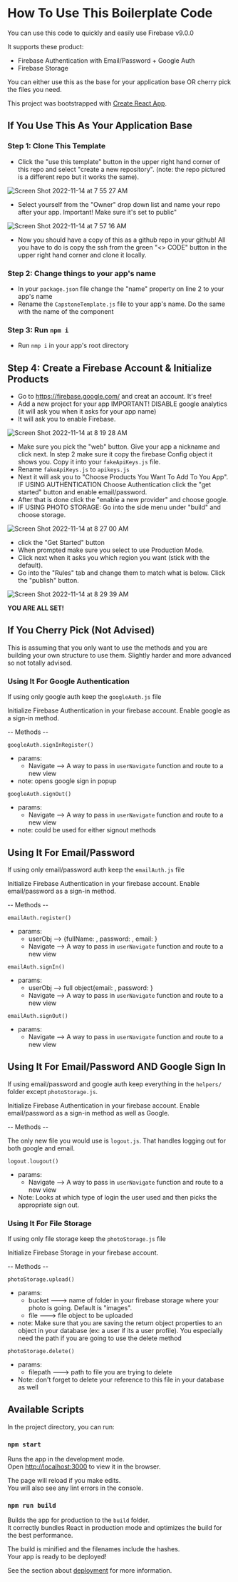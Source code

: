 # How To Use This Boilerplate Code

You can use this code to quickly and easily use Firebase v9.0.0

It supports these product:

- Firebase Authentication with Email/Password + Google Auth
- Firebase Storage

You can either use this as the base for your application base OR cherry pick the files you need.

This project was bootstrapped with [Create React App](https://github.com/facebook/create-react-app).

## If You Use This As Your Application Base

### Step 1: Clone This Template

* Click the "use this template" button in the upper right hand corner of this repo and select "create a new repository". (note: the repo pictured is a different repo but it works the same). 

![Screen Shot 2022-11-14 at 7 55 27 AM](https://user-images.githubusercontent.com/43580474/201677821-fca0834d-2cf9-4465-9488-d6ab755f0ffa.png)

* Select yourself from the "Owner" drop down list and name your repo after your app. Important! Make sure it's set to public"

![Screen Shot 2022-11-14 at 7 57 16 AM](https://user-images.githubusercontent.com/43580474/201678218-8b8b85a8-4e09-4b89-bff0-c01c0aa604d9.png)

* Now you should have a copy of this as a github repo in your github! All you have to do is copy the ssh from the green "<> CODE" button in the upper right hand corner and clone it locally.

### Step 2: Change things to your app's name

* In your `package.json` file change the "name" property on line 2 to your app's name
* Rename the `CapstoneTemplate.js` file to your app's name. Do the same with the name of the component

### Step 3: Run `npm i`

* Run `nmp i` in your app's root directory

## Step 4: Create a Firebase Account & Initialize Products

* Go to https://firebase.google.com/ and creat an account. It's free!
* Add a new project for your app IMPORTANT! DISABLE google analytics (it will ask you when it asks for your app name)
* It will ask you to enable Firebase. 

![Screen Shot 2022-11-14 at 8 19 28 AM](https://user-images.githubusercontent.com/43580474/201683328-4479c1ed-5864-4060-8bbb-857bc273fcf2.png)

* Make sure you pick the "web" button. Give your app a nickname and click next. In step 2 make sure it copy the firebase Config object it shows you. Copy it into your `fakeApiKeys.js` file.
* Rename `fakeApiKeys.js` to `apikeys.js`
* Next it will ask you to "Choose Products You Want To Add To You App". IF USING AUTHENTICATION Choose Authentication click the "get started" button and enable email/password.
* After that is done click the "enable a new provider" and choose google.
* IF USING PHOTO STORAGE: Go into the side menu under "build" and choose storage.

![Screen Shot 2022-11-14 at 8 27 00 AM](https://user-images.githubusercontent.com/43580474/201684975-f62755a7-371a-4b48-a591-e4c1356bbce0.png)

* click the "Get Started" button
* When prompted make sure you select to use Production Mode.
* Click next when it asks you which region you want (stick with the default).
* Go into the "Rules" tab and change them to match what is below. Click the "publish" button.

![Screen Shot 2022-11-14 at 8 29 39 AM](https://user-images.githubusercontent.com/43580474/201685827-48a6b36b-a11a-4c7e-babd-9e4b5d1ac3fd.png)

**YOU ARE ALL SET!**

## If You Cherry Pick (Not Advised)

This is assuming that you only want to use the methods and you are building your own structure to use them. Slightly harder and more advanced so not totally advised.

### Using It For Google Authentication

If using only google auth keep the `googleAuth.js` file

Initialize Firebase Authentication in your firebase account. Enable google as a sign-in method.

-- Methods --

`googleAuth.signInRegister()`

- params: 
  -  Navigate --> A way to pass in `userNavigate` function and route to a new view
- note: opens google sign in popup

`googleAuth.signOut()`

- params: 
  -  Navigate --> A way to pass in `userNavigate` function and route to a new view
- note: could be used for either signout methods

## Using It For Email/Password

If using only email/password auth keep the `emailAuth.js` file

Initialize Firebase Authentication in your firebase account. Enable email/password as a sign-in method.

-- Methods --

`emailAuth.register()`

- params:
  - userObj --> {fullName: , password: , email: }
  - Navigate --> A way to pass in `userNavigate` function and route to a new view

`emailAuth.signIn()`

- params:
  - userObj --> full object{email: , password: }
  - Navigate --> A way to pass in `userNavigate` function and route to a new view

`emailAuth.signOut()`

- params:
  -  Navigate --> A way to pass in `userNavigate` function and route to a new view


## Using It For Email/Password AND Google Sign In

If using email/password and google auth keep everything in the `helpers/` folder except `photoStorage.js`.

Initialize Firebase Authentication in your firebase account. Enable email/password as a sign-in method as well as Google.

-- Methods --

The only new file you would use is `logout.js`. That handles logging out for both google and email.

`logout.lougout()`

- params:
  -  Navigate --> A way to pass in `userNavigate` function and route to a new view
-  Note: Looks at which type of login the user used and then picks the appropriate sign out.

### Using It For File Storage

If using only file storage keep the `photoStorage.js` file

Initialize Firebase Storage in your firebase account.

-- Methods --

`photoStorage.upload()`

- params:
  - bucket ---> name of folder in your firebase storage where your photo is going. Default is "images".
  - file ---> file object to be uploaded
- note: Make sure that you are saving the return object properties to an object in your database (ex: a user if its a user profile). You especially need the path if you are going to use the delete method

`photoStorage.delete()`

- params:
  - filepath ---> path to file you are trying to delete
- Note: don't forget to delete your reference to this file in your database as well


## Available Scripts

In the project directory, you can run:

### `npm start`

Runs the app in the development mode.\
Open [http://localhost:3000](http://localhost:3000) to view it in the browser.

The page will reload if you make edits.\
You will also see any lint errors in the console.

### `npm run build`

Builds the app for production to the `build` folder.\
It correctly bundles React in production mode and optimizes the build for the best performance.

The build is minified and the filenames include the hashes.\
Your app is ready to be deployed!

See the section about [deployment](https://facebook.github.io/create-react-app/docs/deployment) for more information.
